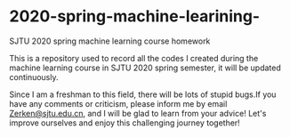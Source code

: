 # 2020-spring-machine-learining-
SJTU 2020 spring machine learning course homework

This is a repository used to record all the codes I created during the machine learning course in SJTU 2020 spring semester, it will be updated continuously. 

Since I am a freshman to this field, there will be lots of stupid bugs.If you have any comments or criticism, please inform me by email Zerken@sjtu.edu.cn, and I will be glad to learn from your advice! Let's improve ourselves and enjoy this challenging journey together!